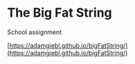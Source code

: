 # The Big Fat String

School assignment

[https://adamgiebl.github.io/bigFatString/](https://adamgiebl.github.io/bigFatString/)
